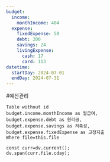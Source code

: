 ```yaml
---
budget: 
  income: 
    monthIncome: 404
  expense: 
    fixedExpense: 50
    debt: 200
    savings: 24
    livingExpense: 
      cash: 17
      card: 113
datetime: 
  startDay: 2024-07-01
  endDay: 2024-07-31
---
```


#예산관리 

```dataview
Table without id
budget.income.monthIncome as 월급여,
budget.expense.debt as 원리금,
budget.expense.savings as 저축성,
budget.expense.fixedExpense as 고정지출
Where file=this.file
```


```dataviewjs
const curr=dv.current();
dv.span(curr.file.cday);
```